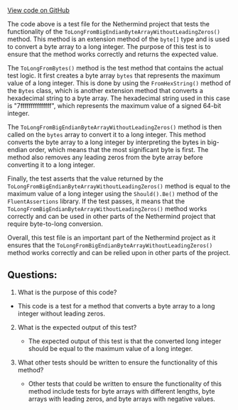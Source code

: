 [View code on GitHub](https://github.com/NethermindEth/nethermind/src/Nethermind/Nethermind.Core.Test/Int64Tests.cs)

The code above is a test file for the Nethermind project that tests the functionality of the `ToLongFromBigEndianByteArrayWithoutLeadingZeros()` method. This method is an extension method of the `byte[]` type and is used to convert a byte array to a long integer. The purpose of this test is to ensure that the method works correctly and returns the expected value.

The `ToLongFromBytes()` method is the test method that contains the actual test logic. It first creates a byte array `bytes` that represents the maximum value of a long integer. This is done by using the `FromHexString()` method of the `Bytes` class, which is another extension method that converts a hexadecimal string to a byte array. The hexadecimal string used in this case is "7fffffffffffffff", which represents the maximum value of a signed 64-bit integer.

The `ToLongFromBigEndianByteArrayWithoutLeadingZeros()` method is then called on the `bytes` array to convert it to a long integer. This method converts the byte array to a long integer by interpreting the bytes in big-endian order, which means that the most significant byte is first. The method also removes any leading zeros from the byte array before converting it to a long integer.

Finally, the test asserts that the value returned by the `ToLongFromBigEndianByteArrayWithoutLeadingZeros()` method is equal to the maximum value of a long integer using the `Should().Be()` method of the `FluentAssertions` library. If the test passes, it means that the `ToLongFromBigEndianByteArrayWithoutLeadingZeros()` method works correctly and can be used in other parts of the Nethermind project that require byte-to-long conversion.

Overall, this test file is an important part of the Nethermind project as it ensures that the `ToLongFromBigEndianByteArrayWithoutLeadingZeros()` method works correctly and can be relied upon in other parts of the project.
## Questions: 
 1. What is the purpose of this code?
   - This code is a test for a method that converts a byte array to a long integer without leading zeros.

2. What is the expected output of this test?
   - The expected output of this test is that the converted long integer should be equal to the maximum value of a long integer.

3. What other tests should be written to ensure the functionality of this method?
   - Other tests that could be written to ensure the functionality of this method include tests for byte arrays with different lengths, byte arrays with leading zeros, and byte arrays with negative values.